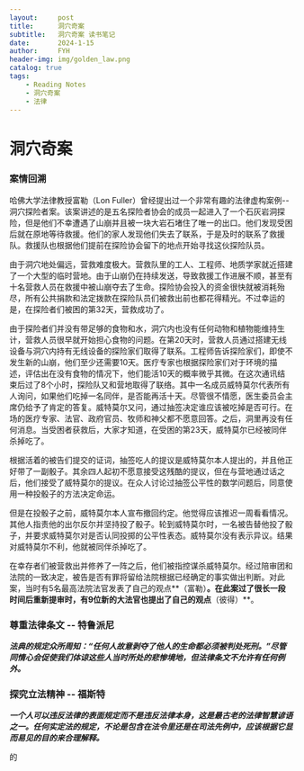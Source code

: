 ```yaml
---
layout:     post
title:      洞穴奇案
subtitle:   洞穴奇案 读书笔记
date:       2024-1-15
author:     FYH
header-img: img/golden_law.png
catalog: true
tags:
    - Reading Notes
    - 洞穴奇案
    - 法律
---
```

# 洞穴奇案

### 案情回溯

哈佛大学法律教授富勒（Lon Fuller）曾经提出过一个非常有趣的法律虚构案例--洞穴探险者案。该案讲述的是五名探险者协会的成员一起进入了一个石灰岩洞探险，但是他们不幸遭遇了山崩并且被一块大岩石堵住了唯一的出口。他们发现受困后就在原地等待救援。他们的家人发现他们失去了联系，于是及时的联系了救援队。救援队也根据他们提前在探险协会留下的地点开始寻找这伙探险队员。

由于洞穴地处偏远，营救难度极大。营救队里的工人、工程师、地质学家就近搭建了一个大型的临时营地。由于山崩仍在持续发送，导致救援工作进展不顺，甚至有十名营救人员在救援中被山崩夺去了生命。探险协会投入的资金很快就被消耗殆尽，所有公共捐款和法定拨款在探险队员们被救出前也都花得精光。不过幸运的是，在探险者们被困的第32天，营救成功了。

由于探险者们并没有带足够的食物和水，洞穴内也没有任何动物和植物能维持生计，营救人员很早就开始担心食物的问题。在第20天时，营救人员通过搭建无线设备与洞穴内持有无线设备的探险家们取得了联系。工程师告诉探险家们，即使不发生新的山崩，他们至少还需要10天。医疗专家也根据探险家们对于环境的描述，评估出在没有食物的情况下，他们能活10天的概率微乎其微。在这次通讯结束后过了8个小时，探险队又和营地取得了联络。其中一名成员威特莫尔代表所有人询问，如果他们吃掉一名同伴，是否能再活十天。尽管很不情愿，医生委员会主席仍给予了肯定的答复。威特莫尔又问，通过抽签决定谁应该被吃掉是否可行。在场的医疗专家、法官、政府官员、牧师和神父都不愿意回答。之后，洞里再没有任何消息。当受困者获救后，大家才知道，在受困的第23天，威特莫尔已经被同伴杀掉吃了。

根据活着的被告们提交的证词，抽签吃人的提议是威特莫尔本人提出的，并且他正好带了一副骰子。其余四人起初不愿意接受这残酷的提议，但在与营地通过话之后，他们接受了威特莫尔的提议。在众人讨论过抽签公平性的数学问题后，同意使用一种投骰子的方法决定命运。

但是在投骰子之前，威特莫尔本人宣布撤回约定。他觉得应该推迟一周看看情况。其他人指责他的出尔反尔并坚持投了骰子。轮到威特莫尔时，一名被告替他投了骰子，并要求威特莫尔对是否认同投掷的公平性表态。威特莫尔没有表示异议。结果对威特莫尔不利，他就被同伴杀掉吃了。

在幸存者们被营救出并修养了一阵之后，他们被指控谋杀威特莫尔。经过陪审团和法院的一致决定，被告是否有罪将留给法院根据已经确定的事实做出判断。对此案，当时有5名最高法院法官发表了自己的观点**（富勒）**。在此案过了很长一段时间后重新提审时，有9位新的大法官也提出了自己的观点**（彼得）**。

### 尊重法律条文 -- 特鲁派尼

***法典的规定众所周知：“任何人故意剥夺了他人的生命都必须被判处死刑。”尽管同情心会促使我们体谅这些人当时所处的悲惨境地，但法律条文不允许有任何例外。***

### 探究立法精神 -- 福斯特

***一个人可以违反法律的表面规定而不是违反法律本身，这是最古老的法律智慧谚语之一。任何实定法的规定，不论是包含在法令里还是在司法先例中，应该根据它显而易见的目的来合理解释。***

的
